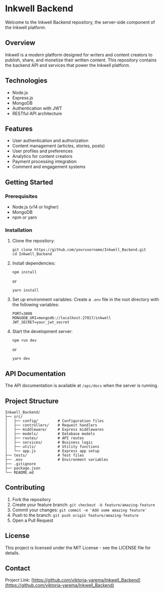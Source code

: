 # Inkwell Backend

Welcome to the Inkwell Backend repository, the server-side component of the Inkwell platform.

## Overview

Inkwell is a modern platform designed for writers and content creators to publish, share, and monetize their written content. This repository contains the backend API and services that power the Inkwell platform.

## Technologies

- Node.js
- Express.js
- MongoDB
- Authentication with JWT
- RESTful API architecture

## Features

- User authentication and authorization
- Content management (articles, stories, posts)
- User profiles and preferences
- Analytics for content creators
- Payment processing integration
- Comment and engagement systems

## Getting Started

### Prerequisites

- Node.js (v14 or higher)
- MongoDB
- npm or yarn

### Installation

1. Clone the repository:
   ```
   git clone https://github.com/yourusername/Inkwell_Backend.git
   cd Inkwell_Backend
   ```

2. Install dependencies:
   ```
   npm install
   ```
   or
   ```
   yarn install
   ```

3. Set up environment variables:
   Create a `.env` file in the root directory with the following variables:
   ```
   PORT=3000
   MONGODB_URI=mongodb://localhost:27017/inkwell
   JWT_SECRET=your_jwt_secret
   ```

4. Start the development server:
   ```
   npm run dev
   ```
   or
   ```
   yarn dev
   ```

## API Documentation

The API documentation is available at `/api/docs` when the server is running.

## Project Structure

```
Inkwell_Backend/
├── src/
│   ├── config/         # Configuration files
│   ├── controllers/    # Request handlers
│   ├── middleware/     # Express middlewares
│   ├── models/         # Database models
│   ├── routes/         # API routes
│   ├── services/       # Business logic
│   ├── utils/          # Utility functions
│   └── app.js          # Express app setup
├── tests/              # Test files
├── .env                # Environment variables
├── .gitignore
├── package.json
└── README.md
```

## Contributing

1. Fork the repository
2. Create your feature branch: `git checkout -b feature/amazing-feature`
3. Commit your changes: `git commit -m 'Add some amazing feature'`
4. Push to the branch: `git push origin feature/amazing-feature`
5. Open a Pull Request

## License

This project is licensed under the MIT License - see the LICENSE file for details.

## Contact

Project Link: [https://github.com/viktoria-yarema/Inkwell_Backend](https://github.com/viktoria-yarema/Inkwell_Backend)


